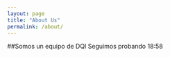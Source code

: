 ```yaml
---
layout: page
title: "About Us"
permalink: /about/
---
```


##Somos un equipo de DQI
Seguimos probando 18:58
